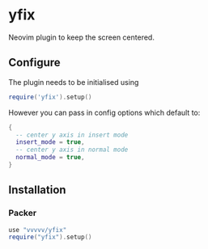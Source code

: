 # yfix

Neovim plugin to keep the screen centered.  

## Configure

The plugin needs to be initialised using 

```lua
require('yfix').setup()
```

However you can pass in config options which default to:

```lua
{
  -- center y axis in insert mode
  insert_mode = true,
  -- center y axis in normal mode
  normal_mode = true,
}
```

## Installation  

### Packer 

```lua 
use "vvvvv/yfix"
require("yfix").setup()
```
